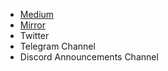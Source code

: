
- [Medium](https://medium.com/)
- [Mirror](https://mirror.xyz/)
- Twitter
- Telegram Channel
- Discord Announcements Channel